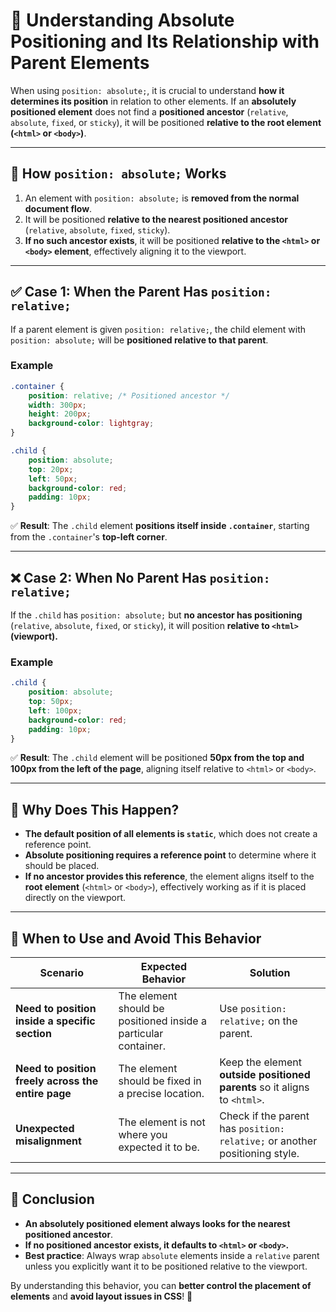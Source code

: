 # **📌 Understanding Absolute Positioning and Its Relationship with Parent Elements**  

When using `position: absolute;`, it is crucial to understand **how it determines its position** in relation to other elements. If an **absolutely positioned element** does not find a **positioned ancestor** (`relative`, `absolute`, `fixed`, or `sticky`), it will be positioned **relative to the root element (`<html>` or `<body>`)**.

---

## **📌 How `position: absolute;` Works**
1. An element with `position: absolute;` is **removed from the normal document flow**.
2. It will be positioned **relative to the nearest positioned ancestor** (`relative`, `absolute`, `fixed`, `sticky`).
3. **If no such ancestor exists**, it will be positioned **relative to the `<html>` or `<body>` element**, effectively aligning it to the viewport.

---

## **✅ Case 1: When the Parent Has `position: relative;`**
If a parent element is given `position: relative;`, the child element with `position: absolute;` will be **positioned relative to that parent**.

### **Example**
```css
.container {
    position: relative; /* Positioned ancestor */
    width: 300px;
    height: 200px;
    background-color: lightgray;
}

.child {
    position: absolute;
    top: 20px;
    left: 50px;
    background-color: red;
    padding: 10px;
}
```
✅ **Result**: The `.child` element **positions itself inside `.container`**, starting from the `.container`'s **top-left corner**.

---

## **❌ Case 2: When No Parent Has `position: relative;`**
If the `.child` has `position: absolute;` but **no ancestor has positioning** (`relative`, `absolute`, `fixed`, or `sticky`), it will position **relative to `<html>` (viewport).**

### **Example**
```css
.child {
    position: absolute;
    top: 50px;
    left: 100px;
    background-color: red;
    padding: 10px;
}
```
✅ **Result**: The `.child` element will be positioned **50px from the top and 100px from the left of the page**, aligning itself relative to `<html>` or `<body>`.

---

## **📌 Why Does This Happen?**
- **The default position of all elements is `static`**, which does not create a reference point.
- **Absolute positioning requires a reference point** to determine where it should be placed.
- **If no ancestor provides this reference**, the element aligns itself to the **root element** (`<html>` or `<body>`), effectively working as if it is placed directly on the viewport.

---

## **📌 When to Use and Avoid This Behavior**
| **Scenario** | **Expected Behavior** | **Solution** |
|-------------|----------------------|-------------|
| **Need to position inside a specific section** | The element should be positioned inside a particular container. | Use `position: relative;` on the parent. |
| **Need to position freely across the entire page** | The element should be fixed in a precise location. | Keep the element **outside positioned parents** so it aligns to `<html>`. |
| **Unexpected misalignment** | The element is not where you expected it to be. | Check if the parent has `position: relative;` or another positioning style. |

---

## **📌 Conclusion**
- **An absolutely positioned element always looks for the nearest positioned ancestor**.
- **If no positioned ancestor exists, it defaults to `<html>` or `<body>`.**
- **Best practice**: Always wrap `absolute` elements inside a `relative` parent unless you explicitly want it to be positioned relative to the viewport.

By understanding this behavior, you can **better control the placement of elements** and **avoid layout issues in CSS**! 🚀